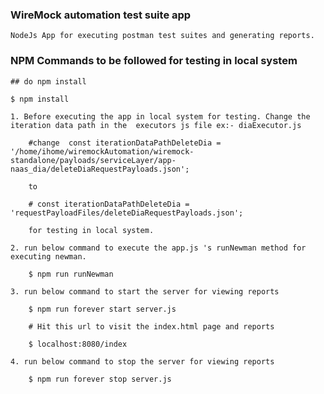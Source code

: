 ### WireMock automation test suite app

    NodeJs App for executing postman test suites and generating reports.

### NPM Commands to be followed for testing in local system

    ## do npm install
    
    $ npm install

    1. Before executing the app in local system for testing. Change the iteration data path in the  executors js file ex:- diaExecutor.js 
    
        #change  const iterationDataPathDeleteDia = '/home/ihome/wiremockAutomation/wiremock-standalone/payloads/serviceLayer/app-naas_dia/deleteDiaRequestPayloads.json';
        
        to

        # const iterationDataPathDeleteDia = 'requestPayloadFiles/deleteDiaRequestPayloads.json'; 

        for testing in local system.

    2. run below command to execute the app.js 's runNewman method for executing newman.

        $ npm run runNewman

    3. run below command to start the server for viewing reports

        $ npm run forever start server.js

        # Hit this url to visit the index.html page and reports
        
        $ localhost:8080/index

    4. run below command to stop the server for viewing reports

        $ npm run forever stop server.js
